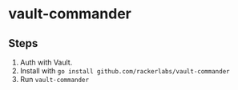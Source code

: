 # vault-commander

## Steps
1. Auth with Vault.
2. Install with `go install github.com/rackerlabs/vault-commander`
3. Run `vault-commander`
